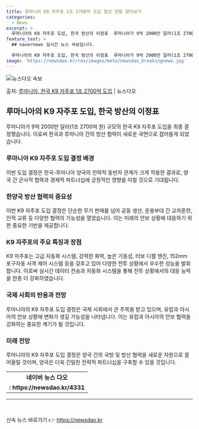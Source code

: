 ```yaml
---
title: 루마니아 K9 자주포 1조 2700억 도입 협상 현황 알아보기
categories:
  - News
excerpt: >
  루마니아의 K9 자주포 도입, 한국 방산의 이정표  루마니아가 9억 2000만 달러(1조 2700억 원) 규…
feature_text: >
  ## navernews 실시간 뉴스 속보입니다.

  루마니아의 K9 자주포 도입, 한국 방산의 이정표  루마니아가 9억 2000만 달러(1조 2700억 원) 규…
image: 'https://newsdao.kr/res/images/meta/newsdao_breakingnews.jpg'
---
```


![뉴스다오 속보](https://newsdao.kr/res/images/meta/newsdao_breakingnews.jpg)

<p>출처: <a href="https://newsdao.kr/4331" rel="dofollow">루마니아, 한국 K9 자주포 1조 2700억 도입</a> | 뉴스다오</p>

<h2 data-ke-size="size26">루마니아의 K9 자주포 도입, 한국 방산의 이정표</h2>
<p data-ke-size="size16">루마니아가 9억 2000만 달러(1조 2700억 원) 규모의 한국 K9 자주포 도입을 최종 결정했습니다. 이로써 한국과 루마니아 간의 방산 협력이 새로운 국면으로 접어들게 되었습니다.</p>

<h3>루마니아 K9 자주포 도입 결정 배경</h3>
<p data-ke-size="size16">이번 도입 결정은 한국-루마니아 양국의 전략적 동반자 관계가 크게 작용한 결과로, 양국 간 군사적 협력과 경제적 파트너십에 긍정적인 영향을 미칠 것으로 기대됩니다.</p>

<h3>한양국 방산 협력의 중요성</h3>
<p data-ke-size="size16">이번 K9 자주포 도입 결정은 단순한 무기 판매를 넘어 공동 생산, 운용부대 간 교차훈련, 인적 교류 등 다양한 협력의 가능성을 열었습니다. 이는 미래의 안보 상황에 대응하기 위한 중요한 기반을 제공합니다.</p>

<h3>K9 자주포의 주요 특징과 장점</h3>
<p data-ke-size="size16">K9 자주포는 고급 자동화 시스템, 강력한 화력, 높은 기동성, 터보 디젤 엔진, 152mm 포구자동 사격 제어 시스템 등을 갖추고 있어 다양한 전투 상황에서 우수한 성능을 발휘합니다. 이로써 실시간 데이터 전송과 자동화 시스템을 통해 전투 상황에서의 대응 능력을 한층 더 강화하였습니다.</p>

<h3>국제 사회의 반응과 전망</h3>
<p data-ke-size="size16">루마니아의 K9 자주포 도입 결정은 국제 사회에서 큰 주목을 받고 있으며, 유럽과 아시아의 안보 상황에 변화가 생길 가능성을 나타냅니다. 이는 유럽과 아시아의 안보 협력을 강화하는 중요한 계기가 될 것입니다.</p>

<h3>미래 전망</h3>
<p data-ke-size="size16">루마니아의 K9 자주포 도입 결정은 양국 간의 국방 및 방산 협력을 새로운 차원으로 끌어올릴 것이며, 양국은 더욱 긴밀한 전략적 파트너십을 구축할 수 있을 것입니다.</p>

<table>
  <tr>
    <td style="text-align: center; height: 17px;"><b>네이버 뉴스 다오</b></td>
  </tr>
  <tr>
    <td style="text-align: center; height: 17px;"><b> : https://newsdao.kr/4331</b></td>
  </tr>
</table>
<hr>
<p data-ke-size="size16">&nbsp;</p> 

신속 뉴스 바로가기 👉 <a href="https://newsdao.kr" rel="dofollow">https://newsdao.kr</a>


